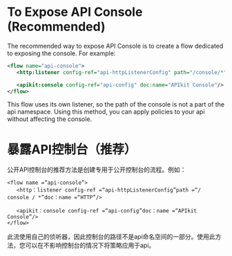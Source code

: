 # To Expose API Console (Recommended)

The recommended way to expose API Console is to create a flow dedicated to exposing the console. For example:

```xml
<flow name="api-console">
   <http:listener config-ref="api-httpListenerConfig" path="/console/*" doc:name="HTTP"/>

   <apikit:console config-ref="api-config" doc:name="APIkit Console"/>
</flow>
```

This flow uses its own listener, so the path of the console is not a part of the api namespace. Using this method, you can apply policies to your api without affecting the console.





# 暴露API控制台（推荐）

公开API控制台的推荐方法是创建专用于公开控制台的流程。例如：

```
<flow name =“api-console”>
   <http：listener config-ref =“api-httpListenerConfig”path =“/ console / *”doc：name =“HTTP”/>

   <apikit：console config-ref =“api-config”doc：name =“APIkit Console”/>
</flow>
```

此流使用自己的侦听器，因此控制台的路径不是api命名空间的一部分。使用此方法，您可以在不影响控制台的情况下将策略应用于api。